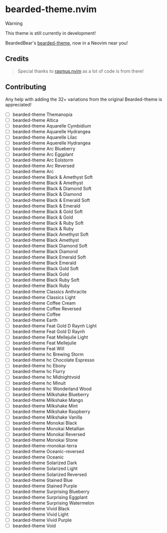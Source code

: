 # bearded-theme.nvim

> [!WARNING]
> This theme is still currently in development!

BeardedBear's [bearded-theme](https://github.com/BeardedBear/bearded-theme), now in a Neovim near you!

<!-- Add screenshot !!!!!!!!!!fdsafljdaks -->

## Credits
> Special thanks to [rasmus.nvim](https://github.com/kvrohit/rasmus.nvim) as a lot of code is from there!

## Contributing
Any help with adding the 32+ variations from the original Bearded-theme is appreciated!

<!-- Organise into list -->

- [ ] bearded-theme Themanopia
- [ ] bearded-theme Altica
- [ ] bearded-theme Aquarelle Cymbidium
- [ ] bearded-theme Aquarelle Hydrangea
- [ ] bearded-theme Aquarelle Lilac
- [ ] bearded-theme Aquerelle Hydrangea
- [ ] bearded-theme Arc Blueberry
- [ ] bearded-theme Arc Eggplant
- [ ] bearded-theme Arc Eolstorm
- [ ] bearded-theme Arc Reversed
- [ ] bearded-theme Arc
- [ ] bearded-theme Black & Amethyst Soft
- [ ] bearded-theme Black & Amethyst
- [ ] bearded-theme Black & Diamond Soft
- [ ] bearded-theme Black & Diamond 
- [ ] bearded-theme Black & Emerald Soft 
- [ ] bearded-theme Black & Emerald 
- [ ] bearded-theme Black & Gold Soft 
- [ ] bearded-theme Black & Gold 
- [ ] bearded-theme Black & Ruby Soft 
- [ ] bearded-theme Black & Ruby 
- [ ] bearded-theme Black Amethyst Soft 
- [ ] bearded-theme Black Amethyst 
- [ ] bearded-theme Black Diamond Soft 
- [ ] bearded-theme Black Diamond 
- [ ] bearded-theme Black Emerald Soft 
- [ ] bearded-theme Black Emerald 
- [ ] bearded-theme Black Gold Soft 
- [ ] bearded-theme Black Gold 
- [ ] bearded-theme Black Ruby Soft 
- [ ] bearded-theme Black Ruby 
- [ ] bearded-theme Classics Anthracite 
- [ ] bearded-theme Classics Light 
- [ ] bearded-theme Coffee Cream 
- [ ] bearded-theme Coffee Reversed 
- [ ] bearded-theme Coffee 
- [ ] bearded-theme Earth 
- [ ] bearded-theme Feat Gold D Raynh Light 
- [ ] bearded-theme Feat Gold D Raynh 
- [ ] bearded-theme Feat Mellejulie Light 
- [ ] bearded-theme Feat Mellejulie 
- [ ] bearded-theme Feat Will 
- [ ] bearded-theme hc Brewing Storm 
- [ ] bearded-theme hc Chocolate Espresso 
- [ ] bearded-theme hc Ebony 
- [ ] bearded-theme hc Flurry 
- [ ] bearded-theme hc Midnightvoid 
- [ ] bearded-theme hc Minuit 
- [ ] bearded-theme hc Wonderland Wood 
- [ ] bearded-theme Milkshake Blueberry 
- [ ] bearded-theme Milkshake Mango 
- [ ] bearded-theme Milkshake Mint 
- [ ] bearded-theme Milkshake Raspberry 
- [ ] bearded-theme Milkshake Vanilla 
- [ ] bearded-theme Monokai Black 
- [ ] bearded-theme Monokai Metallian 
- [ ] bearded-theme Monokai Reversed 
- [ ] bearded-theme Monokai Stone
- [ ] bearded-theme-monokai-terra 
- [ ] bearded-theme Oceanic-reversed 
- [ ] bearded-theme Oceanic 
- [ ] bearded-theme Solarized Dark 
- [ ] bearded-theme Solarized Light 
- [ ] bearded-theme Solarized Reversed 
- [ ] bearded-theme Stained Blue
- [ ] bearded-theme Stained Purple 
- [ ] bearded-theme Surprising Blueberry 
- [ ] bearded-theme Surprising Eggplant 
- [ ] bearded-theme Surprising Watermelon 
- [ ] bearded-theme Vivid Black 
- [ ] bearded-theme Vivid Light 
- [ ] bearded-theme Vivid Purple 
- [ ] bearded-theme Void 